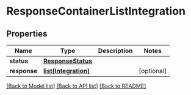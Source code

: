 # ResponseContainerListIntegration

## Properties
Name | Type | Description | Notes
------------ | ------------- | ------------- | -------------
**status** | [**ResponseStatus**](ResponseStatus.md) |  | 
**response** | [**list[Integration]**](Integration.md) |  | [optional] 

[[Back to Model list]](../README.md#documentation-for-models) [[Back to API list]](../README.md#documentation-for-api-endpoints) [[Back to README]](../README.md)


